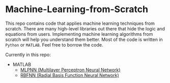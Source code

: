 # Machine-Learning-from-Scratch

This repo contains code that applies machine learning techniques from scratch. There are many high-level libraries out there that hide the logic and equations from users. Implementing machine learning algorithms from scratch will help you understand them better. Most of the code is written in `Python` or `MATLAB`. Feel free to borrow the code.

Currently in this repo:
* MATLAB
  * [MLPNN (Multilayer Perceptron Neural Network)](https://github.com/yanfengliu/Machine-Learning-from-Scratch/blob/master/MLPNN.m)
  * [RBFNN (Radial Basis Function Neural Network)](https://github.com/yanfengliu/Machine-Learning-from-Scratch/blob/master/RBFNN.m)
